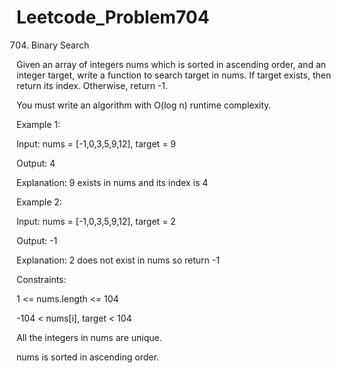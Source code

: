 # Leetcode_Problem704

704. Binary Search



Given an array of integers nums which is sorted in ascending order, and an integer target, write a function to search target in nums. If target exists, then return its index. Otherwise, return -1.


You must write an algorithm with O(log n) runtime complexity.

 

Example 1:

Input: nums = [-1,0,3,5,9,12], target = 9


Output: 4



Explanation: 9 exists in nums and its index is 4




Example 2:



Input: nums = [-1,0,3,5,9,12], target = 2


Output: -1



Explanation: 2 does not exist in nums so return -1
 

Constraints:

1 <= nums.length <= 104



-104 < nums[i], target < 104



All the integers in nums are unique.



nums is sorted in ascending order.























